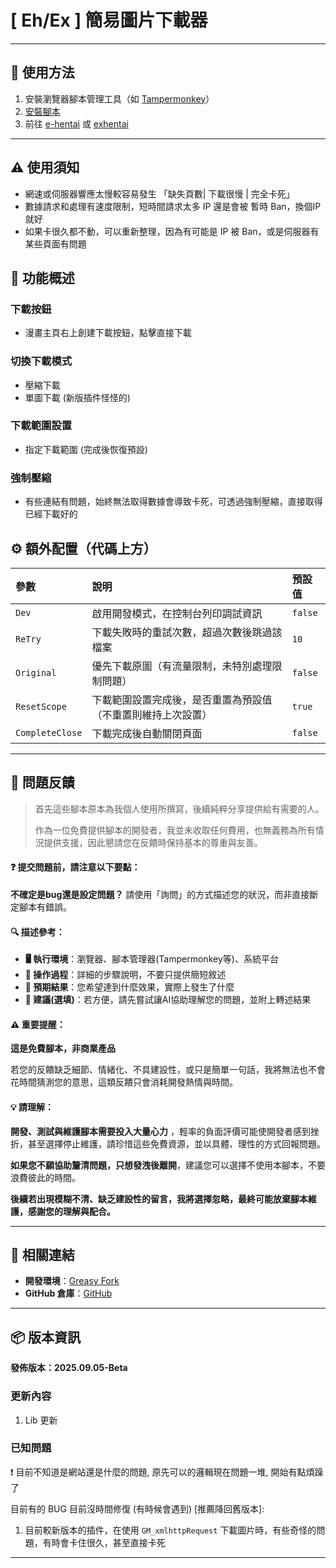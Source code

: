 # **[ Eh/Ex ] 簡易圖片下載器**

---

## **👻 使用方法**

1. 安裝瀏覽器腳本管理工具（如 [Tampermonkey](https://chrome.google.com/webstore/detail/tampermonkey/dhdgffkkebhmkfjojejmpbldmpobfkfo)）
2. [安裝腳本](https://update.greasyfork.org/scripts/472882/%5BEEx-Hentai%5D%20Downloader.user.js)
3. 前往 [e-hentai](https://e-hentai.org/) 或 [exhentai](https://exhentai.org/)

---

## **⚠️ 使用須知**
- 網速或伺服器響應太慢較容易發生 「缺失頁數| 下載很慢 | 完全卡死」
- 數據請求和處理有速度限制，短時間請求太多 IP 還是會被 暫時 Ban，換個IP就好
- 如果卡很久都不動，可以重新整理，因為有可能是 IP 被 Ban，或是伺服器有某些頁面有問題


## **📜 功能概述**

### **下載按鈕**
- 漫畫主頁右上創建下載按鈕，點擊直接下載

### **切換下載模式**
- 壓縮下載
- 單圖下載 (新版插件怪怪的)

### **下載範圍設置**
- 指定下載範圍 (完成後恢復預設)

### **強制壓縮**
- 有些連結有問題，始終無法取得數據會導致卡死，可透過強制壓縮，直接取得已經下載好的


## **⚙️ 額外配置（代碼上方）**

| **參數**        | **說明**                                                     | **預設值** |
| :-------------- | :----------------------------------------------------------- | :--------- |
| `Dev`           | 啟用開發模式，在控制台列印調試資訊                           | `false`    |
| `ReTry`         | 下載失敗時的重試次數，超過次數後跳過該檔案                   | `10`       |
| `Original`      | 優先下載原圖（有流量限制，未特別處理限制問題）               | `false`    |
| `ResetScope`    | 下載範圍設置完成後，是否重置為預設值（不重置則維持上次設置） | `true`     |
| `CompleteClose` | 下載完成後自動關閉頁面                                       | `false`    |

---

## 📣 問題反饋

> 首先這些腳本原本為我個人使用所撰寫，後續純粹分享提供給有需要的人。
>
> 作為一位免費提供腳本的開發者，我並未收取任何費用，也無義務為所有情況提供支援，因此懇請您在反饋時保持基本的尊重與友善。

#### ❓ 提交問題前，請注意以下要點：

**不確定是bug還是設定問題？** 請使用「詢問」的方式描述您的狀況，而非直接斷定腳本有錯誤。

#### 🔍 描述參考：

- **🖥️ 執行環境**：瀏覽器、腳本管理器(Tampermonkey等)、系統平台
- **🧭 操作過程**：詳細的步驟說明，不要只提供簡短敘述
- **🎯 預期結果**：您希望達到什麼效果，實際上發生了什麼
- **🤖 建議(選填)**：若方便，請先嘗試讓AI協助理解您的問題，並附上轉述結果

#### ⚠️ 重要提醒：

**這是免費腳本，非商業產品**

若您的反饋缺乏細節、情緒化、不具建設性，或只是簡單一句話，我將無法也不會花時間猜測您的意思，這類反饋只會消耗開發熱情與時間。

#### 💡 請理解：

**開發、測試與維護腳本需要投入大量心力** ，輕率的負面評價可能使開發者感到挫折，甚至選擇停止維護，請珍惜這些免費資源，並以具體、理性的方式回報問題。

**如果您不願協助釐清問題，只想發洩後離開**，建議您可以選擇不使用本腳本，不要浪費彼此的時間。

**後續若出現模糊不清、缺乏建設性的留言，我將選擇忽略，最終可能放棄腳本維護，感謝您的理解與配合。**

---

## **🔗 相關連結**

- **開發環境**：[Greasy Fork](https://greasyfork.org/zh-TW/users/989635-canaan-hs)  
- **GitHub 倉庫**：[GitHub](https://github.com/Canaan-HS/MonkeyScript/tree/main/ExDownloader)

---

## **📦 版本資訊**

**發佈版本：2025.09.05-Beta**

### **更新內容**
1. Lib 更新

### **已知問題**
❗️ 目前不知道是網站還是什麼的問題, 原先可以的邏輯現在問題一堆, 開始有點煩躁了

目前有的 BUG 目前沒時間修復 (有時候會遇到) [推薦降回舊版本]:
1. 目前較新版本的插件，在使用 `GM_xmlhttpRequest` 下載圖片時，有些奇怪的問題，有時會卡住很久，甚至直接卡死

---